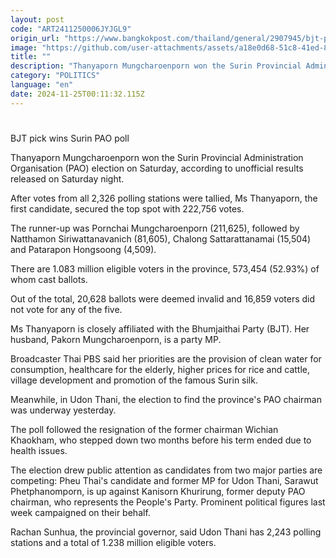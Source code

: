 ```yaml
---
layout: post
code: "ART2411250006JYJGL9"
origin_url: "https://www.bangkokpost.com/thailand/general/2907945/bjt-pick-wins-surin-pao-poll"
image: "https://github.com/user-attachments/assets/a18e0d68-51c8-41ed-8bdb-e56d83abf658"
title: ""
description: "Thanyaporn Mungcharoenporn won the Surin Provincial Administration Organisation (PAO) election on Saturday, according to unofficial results released on Saturday night."
category: "POLITICS"
language: "en"
date: 2024-11-25T00:11:32.115Z
---
```


# 

BJT pick wins Surin PAO poll

Thanyaporn Mungcharoenporn won the Surin Provincial Administration Organisation (PAO) election on Saturday, according to unofficial results released on Saturday night.

After votes from all 2,326 polling stations were tallied, Ms Thanyaporn, the first candidate, secured the top spot with 222,756 votes.

The runner-up was Pornchai Mungcharoenporn (211,625), followed by Natthamon Siriwattanavanich (81,605), Chalong Sattarattanamai (15,504) and Patarapon Hongsoong (4,509).

There are 1.083 million eligible voters in the province, 573,454 (52.93%) of whom cast ballots.

Out of the total, 20,628 ballots were deemed invalid and 16,859 voters did not vote for any of the five.

Ms Thanyaporn is closely affiliated with the Bhumjaithai Party (BJT). Her husband, Pakorn Mungcharoenporn, is a party MP.

Broadcaster Thai PBS said her priorities are the provision of clean water for consumption, healthcare for the elderly, higher prices for rice and cattle, village development and promotion of the famous Surin silk.

Meanwhile, in Udon Thani, the election to find the province's PAO chairman was underway yesterday.

The poll followed the resignation of the former chairman Wichian Khaokham, who stepped down two months before his term ended due to health issues.

The election drew public attention as candidates from two major parties are competing: Pheu Thai's candidate and former MP for Udon Thani, Sarawut Phetphanomporn, is up against Kanisorn Khurirung, former deputy PAO chairman, who represents the People's Party. Prominent political figures last week campaigned on their behalf.

Rachan Sunhua, the provincial governor, said Udon Thani has 2,243 polling stations and a total of 1.238 million eligible voters.